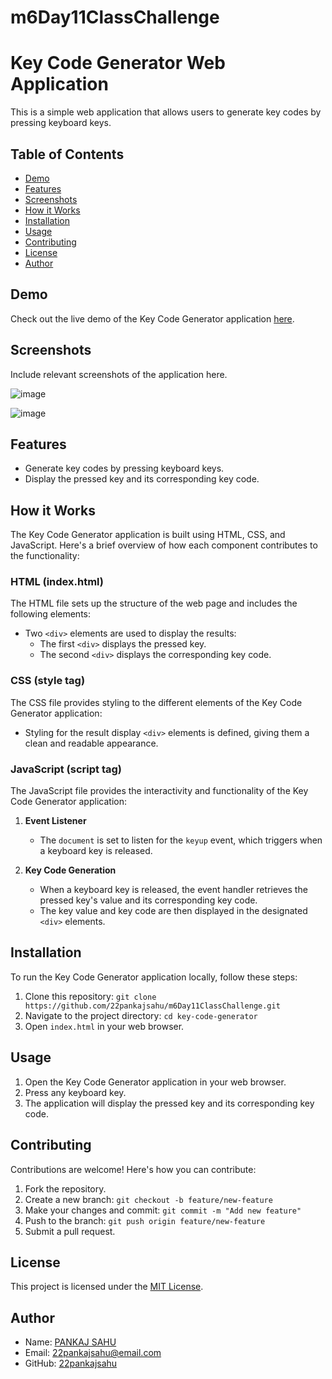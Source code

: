 # m6Day11ClassChallenge

# Key Code Generator Web Application

This is a simple web application that allows users to generate key codes by pressing keyboard keys.

## Table of Contents

- [Demo](#demo)
- [Features](#features)
- [Screenshots](#screenshots)
- [How it Works](#how-it-works)
- [Installation](#installation)
- [Usage](#usage)
- [Contributing](#contributing)
- [License](#license)
- [Author](#author)

## Demo

Check out the live demo of the Key Code Generator application [here](https://22pankajsahu.github.io/m6Day11ClassChallenge/).

## Screenshots

Include relevant screenshots of the application here.

![image](https://github.com/22pankajsahu/m6Day11ClassChallenge/assets/135128502/1e27b2c8-ae02-4132-87fe-447877899785)

![image](https://github.com/22pankajsahu/m6Day11ClassChallenge/assets/135128502/550e469b-825e-4850-88a8-f5fa882c1df1)

## Features

- Generate key codes by pressing keyboard keys.
- Display the pressed key and its corresponding key code.

## How it Works

The Key Code Generator application is built using HTML, CSS, and JavaScript. Here's a brief overview of how each component contributes to the functionality:

### HTML (index.html)

The HTML file sets up the structure of the web page and includes the following elements:

- Two `<div>` elements are used to display the results:
  - The first `<div>` displays the pressed key.
  - The second `<div>` displays the corresponding key code.

### CSS (style tag)

The CSS file provides styling to the different elements of the Key Code Generator application:

- Styling for the result display `<div>` elements is defined, giving them a clean and readable appearance.

### JavaScript (script tag)

The JavaScript file provides the interactivity and functionality of the Key Code Generator application:

1. **Event Listener**
   - The `document` is set to listen for the `keyup` event, which triggers when a keyboard key is released.

2. **Key Code Generation**
   - When a keyboard key is released, the event handler retrieves the pressed key's value and its corresponding key code.
   - The key value and key code are then displayed in the designated `<div>` elements.

## Installation

To run the Key Code Generator application locally, follow these steps:

1. Clone this repository: `git clone https://github.com/22pankajsahu/m6Day11ClassChallenge.git`
2. Navigate to the project directory: `cd key-code-generator`
3. Open `index.html` in your web browser.

## Usage

1. Open the Key Code Generator application in your web browser.
2. Press any keyboard key.
3. The application will display the pressed key and its corresponding key code.

## Contributing

Contributions are welcome! Here's how you can contribute:

1. Fork the repository.
2. Create a new branch: `git checkout -b feature/new-feature`
3. Make your changes and commit: `git commit -m "Add new feature"`
4. Push to the branch: `git push origin feature/new-feature`
5. Submit a pull request.

## License

This project is licensed under the [MIT License](LICENSE).

## Author

- Name: [PANKAJ SAHU](https://linkedin.com/in/22pankajsahu)
- Email: [22pankajsahu@email.com](mailto:22pankajsahu@gmail.com)
- GitHub: [22pankajsahu](https://github.com/22pankajsahu)

